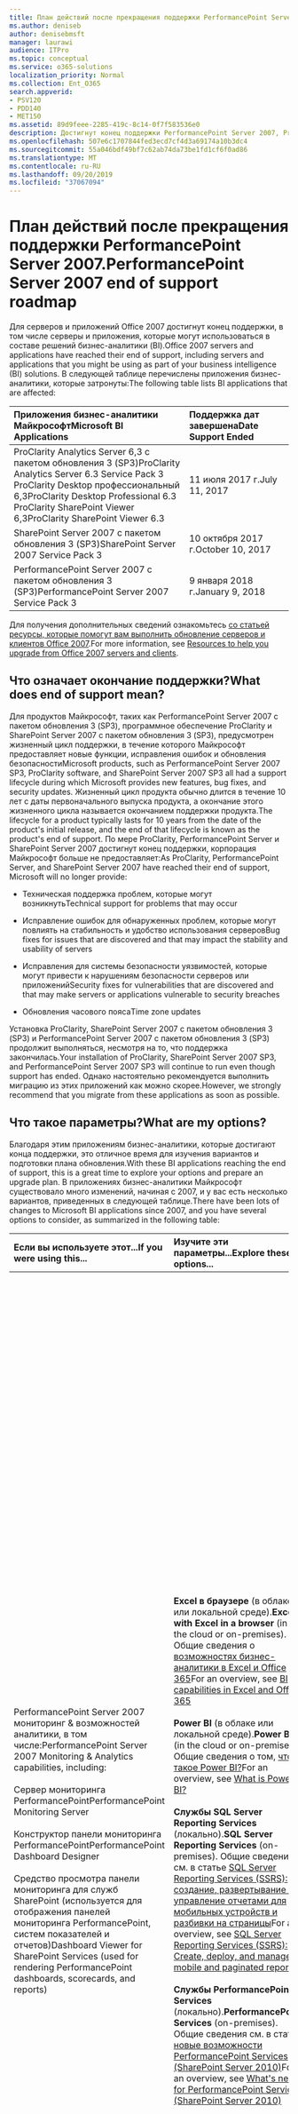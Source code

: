 ```yaml
---
title: План действий после прекращения поддержки PerformancePoint Server 2007.
ms.author: deniseb
author: denisebmsft
manager: laurawi
audience: ITPro
ms.topic: conceptual
ms.service: o365-solutions
localization_priority: Normal
ms.collection: Ent_O365
search.appverid:
- PSV120
- PDD140
- MET150
ms.assetid: 89d9feee-2285-419c-8c14-0f7f583536e0
description: Достигнут конец поддержки PerformancePoint Server 2007, ProClarity и SharePoint Server 2007. Прочтите эту статью, чтобы спланировать обновление решения бизнес-аналитики.
ms.openlocfilehash: 507e6c1707844fed3ecd7cf4d3a69174a10b3dc4
ms.sourcegitcommit: 55a046bdf49bf7c62ab74da73be1fd1cf6f0ad86
ms.translationtype: MT
ms.contentlocale: ru-RU
ms.lasthandoff: 09/20/2019
ms.locfileid: "37067094"
---
```

# <a name="performancepoint-server-2007-end-of-support-roadmap"></a><span data-ttu-id="094cd-104">План действий после прекращения поддержки PerformancePoint Server 2007.</span><span class="sxs-lookup"><span data-stu-id="094cd-104">PerformancePoint Server 2007 end of support roadmap</span></span>

<span data-ttu-id="094cd-105">Для серверов и приложений Office 2007 достигнут конец поддержки, в том числе серверы и приложения, которые могут использоваться в составе решений бизнес-аналитики (BI).</span><span class="sxs-lookup"><span data-stu-id="094cd-105">Office 2007 servers and applications have reached their end of support, including servers and applications that you might be using as part of your business intelligence (BI) solutions.</span></span> <span data-ttu-id="094cd-106">В следующей таблице перечислены приложения бизнес-аналитики, которые затронуты:</span><span class="sxs-lookup"><span data-stu-id="094cd-106">The following table lists BI applications that are affected:</span></span>
  
|<span data-ttu-id="094cd-107">**Приложения бизнес-аналитики Майкрософт**</span><span class="sxs-lookup"><span data-stu-id="094cd-107">**Microsoft BI Applications**</span></span>|<span data-ttu-id="094cd-108">**Поддержка дат завершена**</span><span class="sxs-lookup"><span data-stu-id="094cd-108">**Date Support Ended**</span></span>|
|:-----|:-----|
|<span data-ttu-id="094cd-109">ProClarity Analytics Server 6,3 с пакетом обновления 3 (SP3)</span><span class="sxs-lookup"><span data-stu-id="094cd-109">ProClarity Analytics Server 6.3 Service Pack 3</span></span>  <br/> <span data-ttu-id="094cd-110">ProClarity Desktop профессиональный 6,3</span><span class="sxs-lookup"><span data-stu-id="094cd-110">ProClarity Desktop Professional 6.3</span></span>  <br/> <span data-ttu-id="094cd-111">ProClarity SharePoint Viewer 6,3</span><span class="sxs-lookup"><span data-stu-id="094cd-111">ProClarity SharePoint Viewer 6.3</span></span>  <br/> |<span data-ttu-id="094cd-112">11 июля 2017 г.</span><span class="sxs-lookup"><span data-stu-id="094cd-112">July 11, 2017</span></span>  <br/> |
|<span data-ttu-id="094cd-113">SharePoint Server 2007 с пакетом обновления 3 (SP3)</span><span class="sxs-lookup"><span data-stu-id="094cd-113">SharePoint Server 2007 Service Pack 3</span></span>  <br/> |<span data-ttu-id="094cd-114">10 октября 2017 г.</span><span class="sxs-lookup"><span data-stu-id="094cd-114">October 10, 2017</span></span>  <br/> |
|<span data-ttu-id="094cd-115">PerformancePoint Server 2007 с пакетом обновления 3 (SP3)</span><span class="sxs-lookup"><span data-stu-id="094cd-115">PerformancePoint Server 2007 Service Pack 3</span></span>  <br/> |<span data-ttu-id="094cd-116">9 января 2018 г.</span><span class="sxs-lookup"><span data-stu-id="094cd-116">January 9, 2018</span></span>  <br/> |
   
<span data-ttu-id="094cd-117">Для получения дополнительных сведений ознакомьтесь [со статьей ресурсы, которые помогут вам выполнить обновление серверов и клиентов Office 2007](upgrade-from-office-2007-servers-and-products.md).</span><span class="sxs-lookup"><span data-stu-id="094cd-117">For more information, see [Resources to help you upgrade from Office 2007 servers and clients](upgrade-from-office-2007-servers-and-products.md).</span></span>
  
## <a name="what-does-end-of-support-mean"></a><span data-ttu-id="094cd-118">Что означает окончание поддержки?</span><span class="sxs-lookup"><span data-stu-id="094cd-118">What does end of support mean?</span></span>

<span data-ttu-id="094cd-119">Для продуктов Майкрософт, таких как PerformancePoint Server 2007 с пакетом обновления 3 (SP3), программное обеспечение ProClarity и SharePoint Server 2007 с пакетом обновления 3 (SP3), предусмотрен жизненный цикл поддержки, в течение которого Майкрософт предоставляет новые функции, исправления ошибок и обновления безопасности</span><span class="sxs-lookup"><span data-stu-id="094cd-119">Microsoft products, such as PerformancePoint Server 2007 SP3, ProClarity software, and SharePoint Server 2007 SP3 all had a support lifecycle during which Microsoft provides new features, bug fixes, and security updates.</span></span> <span data-ttu-id="094cd-120">Жизненный цикл продукта обычно длится в течение 10 лет с даты первоначального выпуска продукта, а окончание этого жизненного цикла называется окончанием поддержки продукта.</span><span class="sxs-lookup"><span data-stu-id="094cd-120">The lifecycle for a product typically lasts for 10 years from the date of the product's initial release, and the end of that lifecycle is known as the product's end of support.</span></span> <span data-ttu-id="094cd-121">По мере ProClarity, PerformancePoint Server и SharePoint Server 2007 достигнут конец поддержки, корпорация Майкрософт больше не предоставляет:</span><span class="sxs-lookup"><span data-stu-id="094cd-121">As ProClarity, PerformancePoint Server, and SharePoint Server 2007 have reached their end of support, Microsoft will no longer provide:</span></span>
  
- <span data-ttu-id="094cd-122">Техническая поддержка проблем, которые могут возникнуть</span><span class="sxs-lookup"><span data-stu-id="094cd-122">Technical support for problems that may occur</span></span>
    
- <span data-ttu-id="094cd-123">Исправление ошибок для обнаруженных проблем, которые могут повлиять на стабильность и удобство использования серверов</span><span class="sxs-lookup"><span data-stu-id="094cd-123">Bug fixes for issues that are discovered and that may impact the stability and usability of servers</span></span>
    
- <span data-ttu-id="094cd-124">Исправления для системы безопасности уязвимостей, которые могут привести к нарушениям безопасности серверов или приложений</span><span class="sxs-lookup"><span data-stu-id="094cd-124">Security fixes for vulnerabilities that are discovered and that may make servers or applications vulnerable to security breaches</span></span>
    
- <span data-ttu-id="094cd-125">Обновления часового пояса</span><span class="sxs-lookup"><span data-stu-id="094cd-125">Time zone updates</span></span>
    
<span data-ttu-id="094cd-126">Установка ProClarity, SharePoint Server 2007 с пакетом обновления 3 (SP3) и PerformancePoint Server 2007 с пакетом обновления 3 (SP3) продолжит выполняться, несмотря на то, что поддержка закончилась.</span><span class="sxs-lookup"><span data-stu-id="094cd-126">Your installation of ProClarity, SharePoint Server 2007 SP3, and PerformancePoint Server 2007 SP3 will continue to run even though support has ended.</span></span> <span data-ttu-id="094cd-127">Однако настоятельно рекомендуется выполнить миграцию из этих приложений как можно скорее.</span><span class="sxs-lookup"><span data-stu-id="094cd-127">However, we strongly recommend that you migrate from these applications as soon as possible.</span></span>
  
## <a name="what-are-my-options"></a><span data-ttu-id="094cd-128">Что такое параметры?</span><span class="sxs-lookup"><span data-stu-id="094cd-128">What are my options?</span></span>

<span data-ttu-id="094cd-129">Благодаря этим приложениям бизнес-аналитики, которые достигают конца поддержки, это отличное время для изучения вариантов и подготовки плана обновления.</span><span class="sxs-lookup"><span data-stu-id="094cd-129">With these BI applications reaching the end of support, this is a great time to explore your options and prepare an upgrade plan.</span></span> <span data-ttu-id="094cd-130">В приложениях бизнес-аналитики Майкрософт существовало много изменений, начиная с 2007, и у вас есть несколько вариантов, приведенных в следующей таблице.</span><span class="sxs-lookup"><span data-stu-id="094cd-130">There have been lots of changes to Microsoft BI applications since 2007, and you have several options to consider, as summarized in the following table:</span></span>
  
|<span data-ttu-id="094cd-131">**Если вы используете этот...**</span><span class="sxs-lookup"><span data-stu-id="094cd-131">**If you were using this...**</span></span>|<span data-ttu-id="094cd-132">**Изучите эти параметры...**</span><span class="sxs-lookup"><span data-stu-id="094cd-132">**Explore these options...**</span></span>|<span data-ttu-id="094cd-133">**И помните об этом...**</span><span class="sxs-lookup"><span data-stu-id="094cd-133">**And keep this in mind...**</span></span>|
|:-----|:-----|:-----|
| <span data-ttu-id="094cd-134">PerformancePoint Server 2007 мониторинг &amp; возможностей аналитики, в том числе:</span><span class="sxs-lookup"><span data-stu-id="094cd-134">PerformancePoint Server 2007 Monitoring &amp; Analytics capabilities, including:</span></span>  <br/><br/>  <span data-ttu-id="094cd-135">Сервер мониторинга PerformancePoint</span><span class="sxs-lookup"><span data-stu-id="094cd-135">PerformancePoint Monitoring Server</span></span>  <br/><br/>  <span data-ttu-id="094cd-136">Конструктор панели мониторинга PerformancePoint</span><span class="sxs-lookup"><span data-stu-id="094cd-136">PerformancePoint Dashboard Designer</span></span>  <br/><br/>  <span data-ttu-id="094cd-137">Средство просмотра панели мониторинга для служб SharePoint (используется для отображения панелей мониторинга PerformancePoint, систем показателей и отчетов)</span><span class="sxs-lookup"><span data-stu-id="094cd-137">Dashboard Viewer for SharePoint Services (used for rendering PerformancePoint dashboards, scorecards, and reports)</span></span>  <br/> |<span data-ttu-id="094cd-138">**Excel в браузере** (в облаке или локальной среде).</span><span class="sxs-lookup"><span data-stu-id="094cd-138">**Excel with Excel in a browser** (in the cloud or on-premises).</span></span> <span data-ttu-id="094cd-139">Общие сведения о [возможностях бизнес-аналитики в Excel и Office 365](https://support.office.com/article/26c0548e-124c-4fd3-aab3-5f64568cb743.aspx)</span><span class="sxs-lookup"><span data-stu-id="094cd-139">For an overview, see [BI capabilities in Excel and Office 365](https://support.office.com/article/26c0548e-124c-4fd3-aab3-5f64568cb743.aspx)</span></span> <br/><br/> <span data-ttu-id="094cd-140">**Power BI** (в облаке или локальной среде).</span><span class="sxs-lookup"><span data-stu-id="094cd-140">**Power BI** (in the cloud or on-premises).</span></span> <span data-ttu-id="094cd-141">Общие сведения о том, [что такое Power BI?](https://go.microsoft.com/fwlink/?linkid=841341)</span><span class="sxs-lookup"><span data-stu-id="094cd-141">For an overview, see [What is Power BI?](https://go.microsoft.com/fwlink/?linkid=841341)</span></span> <br/><br/> <span data-ttu-id="094cd-142">**Службы SQL Server Reporting Services** (локально).</span><span class="sxs-lookup"><span data-stu-id="094cd-142">**SQL Server Reporting Services** (on-premises).</span></span> <span data-ttu-id="094cd-143">Общие сведения см. в статье [SQL Server Reporting Services (SSRS): создание, развертывание и управление отчетами для мобильных устройств и разбивки на страницы](https://go.microsoft.com/fwlink/?linkid=841342)</span><span class="sxs-lookup"><span data-stu-id="094cd-143">For an overview, see [SQL Server Reporting Services (SSRS): Create, deploy, and manage mobile and paginated reports](https://go.microsoft.com/fwlink/?linkid=841342)</span></span> <br/><br/> <span data-ttu-id="094cd-144">**Службы PerformancePoint Services** (локально).</span><span class="sxs-lookup"><span data-stu-id="094cd-144">**PerformancePoint Services** (on-premises).</span></span> <span data-ttu-id="094cd-145">Общие сведения см. в статье [новые возможности PerformancePoint Services (SharePoint Server 2010)](https://go.microsoft.com/fwlink/?linkid=841343)</span><span class="sxs-lookup"><span data-stu-id="094cd-145">For an overview, see [What's new for PerformancePoint Services (SharePoint Server 2010)](https://go.microsoft.com/fwlink/?linkid=841343)</span></span> <br/> |<span data-ttu-id="094cd-146">Приложение Excel доступно как в Интернете (на основе облака), так и в локальном решении.</span><span class="sxs-lookup"><span data-stu-id="094cd-146">Excel is available as either an online (cloud-based) or on-premises solution.</span></span> <span data-ttu-id="094cd-147">Многие потребности в отчетах и панелях мониторинга могут быть выполнены с помощью возможностей Excel.</span><span class="sxs-lookup"><span data-stu-id="094cd-147">Many reporting and dashboard needs can be met with the capabilities of Excel.</span></span>  <br/><br/> <span data-ttu-id="094cd-148">Power BI доступен в виде интерактивного или локального решения.</span><span class="sxs-lookup"><span data-stu-id="094cd-148">Power BI is available as either an online or an on-premises solution.</span></span> <span data-ttu-id="094cd-149">Power BI не входит в состав Office 365, но вы можете приступить к работе с Power BI бесплатно, а затем, в зависимости от требований к использованию данных и бизнес-потребностям, выполнить обновление до Power BI Pro.</span><span class="sxs-lookup"><span data-stu-id="094cd-149">Power BI is not included in Office 365, but you can get started using Power BI for free, and then, depending on your data usage and business needs, upgrade to Power BI Pro.</span></span> <br/> <br/> <span data-ttu-id="094cd-150">Службы Reporting Services и PerformancePoint Services являются локальными решениями.</span><span class="sxs-lookup"><span data-stu-id="094cd-150">Reporting Services and PerformancePoint Services are both on-premises solutions.</span></span>  <br/><br/> <span data-ttu-id="094cd-151">Службы PerformancePoint доступны в SharePoint Server 2010, SharePoint Server 2013 и SharePoint Server 2016.</span><span class="sxs-lookup"><span data-stu-id="094cd-151">PerformancePoint Services is available in SharePoint Server 2010, SharePoint Server 2013, and SharePoint Server 2016.</span></span> <br/> <br/> <span data-ttu-id="094cd-152">Некоторые функции и типы отчетов, доступные в PerformancePoint Server 2007, недоступны в Excel, Power BI, Reporting Services или PerformancePoint Services.</span><span class="sxs-lookup"><span data-stu-id="094cd-152">Some features and report types that were available in PerformancePoint Server 2007 are not available in Excel, Power BI, Reporting Services, or PerformancePoint Services.</span></span> <span data-ttu-id="094cd-153">Вы хотите просмотреть доступные функции, чтобы определить оптимальное решение для ваших бизнес-потребностей.</span><span class="sxs-lookup"><span data-stu-id="094cd-153">You'll want to review the available features to determine the best solution for your business needs.</span></span>  <br/> |
| <span data-ttu-id="094cd-154">Программное обеспечение ProClarity, в том числе:</span><span class="sxs-lookup"><span data-stu-id="094cd-154">ProClarity software, including:</span></span> <br/> <br/>  <span data-ttu-id="094cd-155">ProClarity Desktop профессиональный</span><span class="sxs-lookup"><span data-stu-id="094cd-155">ProClarity Desktop Professional</span></span>  <br/> <br/> <span data-ttu-id="094cd-156">Сервер аналитики ProClarity Analytics</span><span class="sxs-lookup"><span data-stu-id="094cd-156">ProClarity Analytics Server</span></span>  <br/> <br/> <span data-ttu-id="094cd-157">ProClarity SharePoint Viewer</span><span class="sxs-lookup"><span data-stu-id="094cd-157">ProClarity SharePoint Viewer</span></span>  <br/> |<span data-ttu-id="094cd-158">Свяжитесь **с партнером корпорации Майкрософт** , чтобы определить решение, которое наилучшим образом соответствует вашим потребностям.</span><span class="sxs-lookup"><span data-stu-id="094cd-158">**Work with a Microsoft partner** to identify a solution that best meets your needs.</span></span> <span data-ttu-id="094cd-159">Посетите [Центр партнеров Майкрософт](https://go.microsoft.com/fwlink/?linkid=841249)</span><span class="sxs-lookup"><span data-stu-id="094cd-159">Visit the [Microsoft Partner Center](https://go.microsoft.com/fwlink/?linkid=841249)</span></span> <br/><br/> <span data-ttu-id="094cd-160">Вы также можете рассмотреть возможность использования Excel в Excel в браузере, Power BI, службах SQL Server Reporting Services или PerformancePoint Services.</span><span class="sxs-lookup"><span data-stu-id="094cd-160">You can also consider using Excel with Excel in a browser, Power BI, SQL Server Reporting Services, or PerformancePoint Services.</span></span>  <br/> |<span data-ttu-id="094cd-161">Некоторые функции и возможности, доступные в программном обеспечении ProClarity, доступны в других решениях Майкрософт, в том числе Excel, Power BI, Reporting Services и PerformancePoint Services.</span><span class="sxs-lookup"><span data-stu-id="094cd-161">Several, but not all, features and capabilities that were available in ProClarity software are available in other Microsoft offerings, including Excel, Power BI, Reporting Services, and PerformancePoint Services.</span></span>  <br/> |
|<span data-ttu-id="094cd-162">Ключевые показатели эффективности SharePoint Server 2007 (также называемые ключевыми показателями эффективности MOSS)</span><span class="sxs-lookup"><span data-stu-id="094cd-162">SharePoint Server 2007 KPIs (also called MOSS KPIs)</span></span>  <br/> |<span data-ttu-id="094cd-163">**Excel со службами Excel**.</span><span class="sxs-lookup"><span data-stu-id="094cd-163">**Excel with Excel Services**.</span></span> <span data-ttu-id="094cd-164">Общие сведения см в статье [бизнес-аналитики в Excel и службах Excel (SharePoint Server 2013)](https://support.office.com/article/2740f10c-579d-4b40-a1d9-7beb5d38547c.aspx)</span><span class="sxs-lookup"><span data-stu-id="094cd-164">For an overview, see [Business intelligence in Excel and Excel Services (SharePoint Server 2013)](https://support.office.com/article/2740f10c-579d-4b40-a1d9-7beb5d38547c.aspx)</span></span> <br/> |<span data-ttu-id="094cd-165">Ключевые показатели эффективности MOSS, созданные с помощью SharePoint Server 2007, можно использовать в SharePoint Server 2010, SharePoint Server 2013 и SharePoint Server 2016; Однако создавать новые ключевые показатели эффективности MOSS невозможно.</span><span class="sxs-lookup"><span data-stu-id="094cd-165">MOSS KPIs that were created using SharePoint Server 2007 can be used in SharePoint Server 2010, SharePoint Server 2013, and SharePoint Server 2016; however, new MOSS KPIs cannot be created.</span></span>  <br/> |
|<span data-ttu-id="094cd-166">Excel 2007</span><span class="sxs-lookup"><span data-stu-id="094cd-166">Excel 2007</span></span>  <br/> |<span data-ttu-id="094cd-167">**Excel** (в облаке или локальной среде).</span><span class="sxs-lookup"><span data-stu-id="094cd-167">**Excel** (in the cloud or on-premises).</span></span> <span data-ttu-id="094cd-168">Общие сведения о [возможностях бизнес-аналитики в Excel и Office 365](https://support.office.com/article/26c0548e-124c-4fd3-aab3-5f64568cb743.aspx)</span><span class="sxs-lookup"><span data-stu-id="094cd-168">For an overview, see [BI capabilities in Excel and Office 365](https://support.office.com/article/26c0548e-124c-4fd3-aab3-5f64568cb743.aspx)</span></span> <br/><br/> <span data-ttu-id="094cd-169">**Power BI** (в облаке или локальной среде).</span><span class="sxs-lookup"><span data-stu-id="094cd-169">**Power BI** (in the cloud or on-premises).</span></span> <span data-ttu-id="094cd-170">Общие сведения о том, [что такое Power BI?](https://go.microsoft.com/fwlink/?linkid=841341)</span><span class="sxs-lookup"><span data-stu-id="094cd-170">For an overview, see [What is Power BI?](https://go.microsoft.com/fwlink/?linkid=841341)</span></span> <br/> |<span data-ttu-id="094cd-171">Как Excel, так и Power BI предоставляют Организации облачные и локальные решения с поддержкой широкого спектра источников данных.</span><span class="sxs-lookup"><span data-stu-id="094cd-171">Both Excel and Power BI offer your organization cloud-based and on-premises solutions, with support for a wide variety of data sources.</span></span>  <br/> |
   
### <a name="what-if-i-need-help-selecting-a-solution"></a><span data-ttu-id="094cd-172">Что делать, если вам нужна помощь, выбрав решение?</span><span class="sxs-lookup"><span data-stu-id="094cd-172">What if I need help selecting a solution?</span></span>

<span data-ttu-id="094cd-173">Благодаря большому количеству доступных вариантов бизнес-аналитики может показаться слишком большим, чтобы определить, какой из них лучше всего подходит.</span><span class="sxs-lookup"><span data-stu-id="094cd-173">With so many BI choices available, it might seem overwhelming to determine which option is best.</span></span> <span data-ttu-id="094cd-174">Для оказания помощи можно воспользоваться электронным руководством.</span><span class="sxs-lookup"><span data-stu-id="094cd-174">We have an online guide available to help you.</span></span> <span data-ttu-id="094cd-175">Ознакомьтесь [со статьей выбор средств бизнес-аналитики (BI) для анализа и создания отчетов](https://go.microsoft.com/fwlink/?linkid=839877).</span><span class="sxs-lookup"><span data-stu-id="094cd-175">See [Choosing Microsoft Business Intelligence (BI) tools for analysis and reporting](https://go.microsoft.com/fwlink/?linkid=839877).</span></span>
  
### <a name="what-happens-if-i-dont-upgrade-now"></a><span data-ttu-id="094cd-176">Что произойдет, если не выполнить обновление сейчас?</span><span class="sxs-lookup"><span data-stu-id="094cd-176">What happens if I don't upgrade now?</span></span>

<span data-ttu-id="094cd-177">В настоящее время вы можете сделать это без обновления.</span><span class="sxs-lookup"><span data-stu-id="094cd-177">You can choose to not upgrade at this time.</span></span> <span data-ttu-id="094cd-178">Существующие серверы и приложения продолжат работу.</span><span class="sxs-lookup"><span data-stu-id="094cd-178">Your existing servers and applications will continue to run.</span></span> <span data-ttu-id="094cd-179">Однако вы не будете получать дополнительные обновления, в том числе обновления для системы безопасности, после завершения поддержки.</span><span class="sxs-lookup"><span data-stu-id="094cd-179">However, you won't receive any further updates - including security updates - after support has ended.</span></span> <span data-ttu-id="094cd-180">Если что-то пошло не так с серверными приложениями, вы не сможете получить помощь в службе технической поддержки Майкрософт.</span><span class="sxs-lookup"><span data-stu-id="094cd-180">And, if something goes wrong with your server applications, you won't be able to get help from Microsoft technical support.</span></span>
  
## <a name="how-do-i-plan-my-upgrade"></a><span data-ttu-id="094cd-181">Как спланировать обновление?</span><span class="sxs-lookup"><span data-stu-id="094cd-181">How do I plan my upgrade?</span></span>

<span data-ttu-id="094cd-182">После изучения параметров обновления следующий шаг состоит в подготовке плана обновления.</span><span class="sxs-lookup"><span data-stu-id="094cd-182">After you have explored your upgrade options, your next step is to prepare an upgrade plan.</span></span> <span data-ttu-id="094cd-183">В следующих разделах содержатся сведения и ссылки на дополнительные ресурсы, которые помогут спланировать решение.</span><span class="sxs-lookup"><span data-stu-id="094cd-183">The following sections include information and links to additional resources to help you plan your solution.</span></span> <span data-ttu-id="094cd-184">Когда речь идет о приложениях Microsoft BI, у вас есть четыре основных варианта, в том числе два, которые работают как в облаке, так и в локальной среде, а также два, которые являются локальными решениями:</span><span class="sxs-lookup"><span data-stu-id="094cd-184">When it comes to Microsoft BI applications, you have four main options, including two that work both in the cloud or on-premises, and two that are on-premises-only solutions:</span></span>
  
|<span data-ttu-id="094cd-185">**Вариант**</span><span class="sxs-lookup"><span data-stu-id="094cd-185">**Option**</span></span>|<span data-ttu-id="094cd-186">**В облаке или локальной среде?**</span><span class="sxs-lookup"><span data-stu-id="094cd-186">**In the cloud or on-premises?**</span></span>|
|:-----|:-----|
|[<span data-ttu-id="094cd-187">Excel</span><span class="sxs-lookup"><span data-stu-id="094cd-187">Excel</span></span>](#excel-with-sharepoint-server-on-premises) <br/> |<span data-ttu-id="094cd-188">Двух</span><span class="sxs-lookup"><span data-stu-id="094cd-188">Both</span></span>  <br/> |
|[<span data-ttu-id="094cd-189">Power BI</span><span class="sxs-lookup"><span data-stu-id="094cd-189">Power BI</span></span>](#use-power-bi-in-the-cloud-or on-premises) <br/> |<span data-ttu-id="094cd-190">Двух</span><span class="sxs-lookup"><span data-stu-id="094cd-190">Both</span></span>  <br/> |
|[<span data-ttu-id="094cd-191">Reporting Services</span><span class="sxs-lookup"><span data-stu-id="094cd-191">Reporting Services</span></span>](#use-reporting-services-on-premises) <br/> |<span data-ttu-id="094cd-192">Только локальная среда</span><span class="sxs-lookup"><span data-stu-id="094cd-192">On-premises only</span></span>  <br/> |
|[<span data-ttu-id="094cd-193">PerformancePoint Services</span><span class="sxs-lookup"><span data-stu-id="094cd-193">PerformancePoint Services</span></span>](#use-performancepoint-services-on-premises) <br/> |<span data-ttu-id="094cd-194">Только локальная среда</span><span class="sxs-lookup"><span data-stu-id="094cd-194">On-premises only</span></span>  <br/> |
   
### <a name="use-excel-in-the-cloud-or-on-premises"></a><span data-ttu-id="094cd-195">Использование Excel (в облаке или локальной среде)</span><span class="sxs-lookup"><span data-stu-id="094cd-195">Use Excel (in the cloud or on-premises)</span></span>

<span data-ttu-id="094cd-196">С помощью Excel (также называемых службами Excel в SharePoint Server) пользователи могут просматривать и использовать книги в окне браузера, даже если приложение Excel не установлено на своем компьютере.</span><span class="sxs-lookup"><span data-stu-id="094cd-196">With Excel—also known as Excel Services in SharePoint Server—people can view and use workbooks in a browser window, even if Excel is not installed on their computer.</span></span> <span data-ttu-id="094cd-197">Вы можете использовать Excel для создания отчетов, систем показателей и панелей мониторинга, а затем совместного использования книг с другими пользователями с помощью Excel в браузере, независимо от того, используете ли вы SharePoint Online в составе Office 365 или SharePoint Server в локальной среде.</span><span class="sxs-lookup"><span data-stu-id="094cd-197">You can use Excel to create reports, scorecards, and dashboards, and then share your workbooks with others by using Excel in a browser, whether you're using SharePoint Online as part of Office 365, or SharePoint Server on-premises.</span></span> <span data-ttu-id="094cd-198">Кроме того, вы можете использовать данные, хранящиеся в локальной среде или в облаке, что дает возможность использовать широкий спектр источников данных.</span><span class="sxs-lookup"><span data-stu-id="094cd-198">And, you can use data stored on-premises or in the cloud, which gives you the ability to use a wide variety of data sources.</span></span>
  
<span data-ttu-id="094cd-199">В следующей таблице сравниваются ключевые преимущества использования Excel с Office 365 для использования Excel с SharePoint Server с дополнительными сведениями.</span><span class="sxs-lookup"><span data-stu-id="094cd-199">The following table compares key advantages of using Excel with Office 365 to using Excel with SharePoint Server, with additional information below.</span></span>
  
|<span data-ttu-id="094cd-200">**[Excel с Office 365 (в облаке)](#excel-with-office-365-in-the-cloud)**</span><span class="sxs-lookup"><span data-stu-id="094cd-200">**[Excel with Office 365 (in the cloud)](#excel-with-office-365-in-the-cloud)**</span></span>|<span data-ttu-id="094cd-201">**[Excel с SharePoint Server (локальная среда)](#excel-with-sharepoint-server-on-premises)**</span><span class="sxs-lookup"><span data-stu-id="094cd-201">**[Excel with SharePoint Server (on-premises)](#excel-with-sharepoint-server-on-premises)**</span></span>|
|:-----|:-----|
|<span data-ttu-id="094cd-202">**Вы получаете последнюю самую новую версию Excel**.</span><span class="sxs-lookup"><span data-stu-id="094cd-202">**You get the latest, greatest version of Excel**.</span></span> <span data-ttu-id="094cd-203">В Office 365 вы получаете последнюю версию Excel, которая включает мощные, новые типы диаграмм, возможность быстро и легко создавать диаграммы и таблицы, а также поддерживать дополнительные источники данных.</span><span class="sxs-lookup"><span data-stu-id="094cd-203">With Office 365, you get the latest version of Excel, which includes powerful, new chart types, the ability to create charts and tables quickly and easily, and support for more data sources.</span></span> <br/> <br/> <span data-ttu-id="094cd-204">**Настройка значительно упрощается**.</span><span class="sxs-lookup"><span data-stu-id="094cd-204">**Setup is much simpler**.</span></span> <span data-ttu-id="094cd-205">Excel включен в Office 365 для бизнеса, поэтому в вашей части нет тяжелых задач.</span><span class="sxs-lookup"><span data-stu-id="094cd-205">Excel is included with Office 365 for business, so there's no heavy lifting on your part.</span></span> <span data-ttu-id="094cd-206">Зарегистрируйтесь и войдите в систему, и вы будете работать быстрее и эффективнее, чем обновление локальных серверов.</span><span class="sxs-lookup"><span data-stu-id="094cd-206">Sign up and sign in, and you'll be up and running faster and more efficiently than upgrading your on-premises servers.</span></span> <br/> <br/> <span data-ttu-id="094cd-207">**Пользователи имеют повсеместный доступ к своим книгам**.</span><span class="sxs-lookup"><span data-stu-id="094cd-207">**People have everywhere access to their workbooks**.</span></span> <span data-ttu-id="094cd-208">Пользователи могут безопасно просматривать книги из любого места, используя его компьютер, смарт-телефон и планшет.</span><span class="sxs-lookup"><span data-stu-id="094cd-208">People can securely view workbooks from wherever they are, using their computer, smart phone, and tablet.</span></span> <br/> <br/> <span data-ttu-id="094cd-209">**Это еще не**все!</span><span class="sxs-lookup"><span data-stu-id="094cd-209">**There's more**!</span></span> <span data-ttu-id="094cd-210">В этой статье представлены [возможности бизнес-аналитики в Excel и Office 365](https://support.office.com/article/26c0548e-124c-4fd3-aab3-5f64568cb743.aspx)</span><span class="sxs-lookup"><span data-stu-id="094cd-210">See [BI capabilities in Excel and Office 365](https://support.office.com/article/26c0548e-124c-4fd3-aab3-5f64568cb743.aspx)</span></span> <br/> |<span data-ttu-id="094cd-211">**Управление глобальными параметрами**.</span><span class="sxs-lookup"><span data-stu-id="094cd-211">**You manage your global settings**.</span></span> <span data-ttu-id="094cd-212">Администратор SharePoint может задавать глобальные параметры, такие как безопасность, балансировка нагрузки, управление сеансами, кэширование книг и подключения к внешним данным.</span><span class="sxs-lookup"><span data-stu-id="094cd-212">As a SharePoint administrator, you can specify global settings, such as security, load balancing, session management, workbook caching, and external data connections.</span></span> <br/> <br/> <span data-ttu-id="094cd-213">**Службы Excel можно использовать с PerformancePoint Services**.</span><span class="sxs-lookup"><span data-stu-id="094cd-213">**You can use Excel Services with PerformancePoint Services**.</span></span> <span data-ttu-id="094cd-214">Службы Excel и службы PerformancePoint Services можно настроить как часть установки SharePoint Server, а также включить отчеты служб Excel в панели мониторинга PerformancePoint.</span><span class="sxs-lookup"><span data-stu-id="094cd-214">You can configure Excel Services and PerformancePoint Services as part of your SharePoint Server installation, and include Excel Services reports in your PerformancePoint dashboards.</span></span> <br/> <br/> <span data-ttu-id="094cd-215">**Это еще не**все!</span><span class="sxs-lookup"><span data-stu-id="094cd-215">**There's more**!</span></span> <span data-ttu-id="094cd-216">Просмотр [бизнес-аналитики в Excel и службах Excel (SharePoint Server 2013)](https://support.office.com/article/2740f10c-579d-4b40-a1d9-7beb5d38547c.aspx)</span><span class="sxs-lookup"><span data-stu-id="094cd-216">See [Business intelligence in Excel and Excel Services (SharePoint Server 2013)](https://support.office.com/article/2740f10c-579d-4b40-a1d9-7beb5d38547c.aspx)</span></span> <br/> |
   
#### <a name="excel-with-office-365-in-the-cloud"></a><span data-ttu-id="094cd-217">Excel с Office 365 (в облаке)</span><span class="sxs-lookup"><span data-stu-id="094cd-217">Excel with Office 365 (in the cloud)</span></span>

<span data-ttu-id="094cd-218">Если вы перейдете на Office 365, у вас будут самые актуальные службы и приложения, в том числе Excel 2016.</span><span class="sxs-lookup"><span data-stu-id="094cd-218">If you move to Office 365, you'll have the most up-to-date services and applications, including Excel 2016.</span></span> <span data-ttu-id="094cd-219">Службы PerformancePoint Services недоступны в Office 365, поэтому содержимое панели мониторинга PerformancePoint будет заменено на книги Excel или другие отчеты.</span><span class="sxs-lookup"><span data-stu-id="094cd-219">PerformancePoint Services is not available in Office 365, so you'll be replacing your PerformancePoint dashboard content with Excel workbooks or other reports.</span></span> <span data-ttu-id="094cd-220">Хорошая новость состоит в том, что Excel 2016 имеет множество новых типов диаграмм и создание впечатляющих панелей мониторинга в Excel стало проще, чем когда-либо.</span><span class="sxs-lookup"><span data-stu-id="094cd-220">The good news is, Excel 2016 has lots of new chart types and creating impressive dashboards in Excel is easier than ever.</span></span> <span data-ttu-id="094cd-221">Новые возможности регулярно добавляются.</span><span class="sxs-lookup"><span data-stu-id="094cd-221">And, new features are being added regularly.</span></span> <span data-ttu-id="094cd-222">Чтобы узнать больше, ознакомьтесь со статьей [новые возможности Excel 2016 для Windows](https://support.office.com/article/5fdb9208-ff33-45b6-9e08-1f5cdb3a6c73.aspx).</span><span class="sxs-lookup"><span data-stu-id="094cd-222">To learn more, see [What's New in Excel 2016 for Windows](https://support.office.com/article/5fdb9208-ff33-45b6-9e08-1f5cdb3a6c73.aspx).</span></span>
  
<span data-ttu-id="094cd-223">А когда вы приобретаете 50 рабочих мест или более Office 365, группа Microsoft FastTrack может помочь вам настроить.</span><span class="sxs-lookup"><span data-stu-id="094cd-223">And, when you purchase 50 seats or more of Office 365, the Microsoft FastTrack team can help you get set up.</span></span> <span data-ttu-id="094cd-224">Чтобы узнать больше, посетите [FastTrack](https://www.microsoft.com/fasttrack/microsoft-365/office-365).</span><span class="sxs-lookup"><span data-stu-id="094cd-224">To learn more, visit [FastTrack](https://www.microsoft.com/fasttrack/microsoft-365/office-365).</span></span>
  
#### <a name="excel-with-sharepoint-server-on-premises"></a><span data-ttu-id="094cd-225">Excel с SharePoint Server (локальная среда)</span><span class="sxs-lookup"><span data-stu-id="094cd-225">Excel with SharePoint Server (on-premises)</span></span>

<span data-ttu-id="094cd-226">Если вы выполняете обновление до более новой версии SharePoint, вы можете использовать Excel со службами Excel или браузером следующим образом:</span><span class="sxs-lookup"><span data-stu-id="094cd-226">If you upgrade to a newer version of SharePoint, you can use Excel with Excel Services or in a browser, as follows:</span></span>
  
- <span data-ttu-id="094cd-227">Службы Excel в SharePoint Server 2010</span><span class="sxs-lookup"><span data-stu-id="094cd-227">Excel Services in SharePoint Server 2010</span></span>
    
- <span data-ttu-id="094cd-228">Службы Excel в SharePoint Server 2013</span><span class="sxs-lookup"><span data-stu-id="094cd-228">Excel Services in SharePoint Server 2013</span></span>
    
- <span data-ttu-id="094cd-229">Excel, который входит в состав Office Online Server и устанавливается отдельно от SharePoint Server 2016</span><span class="sxs-lookup"><span data-stu-id="094cd-229">Excel, which is part of Office Online Server, installed separately from SharePoint Server 2016</span></span>
    
<span data-ttu-id="094cd-230">Вы также можете настроить службы PerformancePoint в новой версии SharePoint Server и использовать их вместе с Excel.</span><span class="sxs-lookup"><span data-stu-id="094cd-230">You can configure PerformancePoint Services in your new version of SharePoint Server as well, and use that together with Excel.</span></span>
  
<span data-ttu-id="094cd-231">Чтобы узнать больше о вариантах обновления SharePoint, ознакомьтесь со статьей [SharePoint Server 2007 End of support](sharepoint-2007-end-of-support.md).</span><span class="sxs-lookup"><span data-stu-id="094cd-231">To learn more about your SharePoint upgrade options, see [SharePoint Server 2007 end of support Roadmap](sharepoint-2007-end-of-support.md).</span></span>
  
<span data-ttu-id="094cd-232">Чтобы узнать больше о службах Excel, ознакомьтесь со статьей [Обзор служб Excel (SharePoint Server 2010)](https://go.microsoft.com/fwlink/?linkid=841362).</span><span class="sxs-lookup"><span data-stu-id="094cd-232">To learn more about Excel Services, see [Excel Services overview (SharePoint Server 2010)](https://go.microsoft.com/fwlink/?linkid=841362).</span></span>
  
### <a name="use-power-bi-in-the-cloud-or-on-premises"></a><span data-ttu-id="094cd-233">Использование Power BI (в облаке или локальной среде)</span><span class="sxs-lookup"><span data-stu-id="094cd-233">Use Power BI (in the cloud or on-premises)</span></span>

<span data-ttu-id="094cd-234">Power BI — это набор средств бизнес-аналитики для анализа данных и предоставления общих сведений.</span><span class="sxs-lookup"><span data-stu-id="094cd-234">Power BI is a suite of business analytics tools to analyze data and share insights.</span></span> <span data-ttu-id="094cd-235">С помощью Power BI вы можете создавать интерактивные отчеты и панели мониторинга с помощью локальных и сетевых источников данных.</span><span class="sxs-lookup"><span data-stu-id="094cd-235">With Power BI, you can create interactive reports and dashboards using on-premises or online data sources.</span></span> <span data-ttu-id="094cd-236">Пользователи могут просматривать и использовать отчеты и панели мониторинга с помощью своих компьютеров или мобильных устройств.</span><span class="sxs-lookup"><span data-stu-id="094cd-236">People can view and use your reports and dashboards using their computers or mobile devices.</span></span>
  
<span data-ttu-id="094cd-237">Power BI не входит в состав Office 365 или SharePoint Server, но это отдельный выпуск, включающий Power BI Desktop, шлюзы Power BI и службу Power BI.</span><span class="sxs-lookup"><span data-stu-id="094cd-237">Power BI is not included in Office 365 or SharePoint Server, but is a separate offering that includes Power BI Desktop, Power BI gateways, and the Power BI service.</span></span> <span data-ttu-id="094cd-238">Power BI также интегрируется с SharePoint Online.</span><span class="sxs-lookup"><span data-stu-id="094cd-238">Power BI also integrates with SharePoint Online.</span></span> <span data-ttu-id="094cd-239">Вы можете приступить к работе с Power BI бесплатно и в зависимости от требований к использованию данных и бизнес-потребностям выполнить обновление до Power BI Pro.</span><span class="sxs-lookup"><span data-stu-id="094cd-239">You can get started with Power BI for free, and depending on your data usage and business needs, upgrade to Power BI Pro.</span></span> <span data-ttu-id="094cd-240">Чтобы узнать больше, посмотрите, [что такое Power BI?](https://go.microsoft.com/fwlink/?linkid=841341)</span><span class="sxs-lookup"><span data-stu-id="094cd-240">To learn more, see [What is Power BI?](https://go.microsoft.com/fwlink/?linkid=841341)</span></span>
  
### <a name="use-reporting-services-on-premises"></a><span data-ttu-id="094cd-241">Использование служб отчетов (локальная среда)</span><span class="sxs-lookup"><span data-stu-id="094cd-241">Use Reporting Services (on-premises)</span></span>

<span data-ttu-id="094cd-242">Службы SQL Server Reporting Services предоставляют надежное решение для создания отчетов, а также возможность установки и настройки служб Reporting Services в режиме интеграции с SharePoint или в собственном режиме.</span><span class="sxs-lookup"><span data-stu-id="094cd-242">SQL Server Reporting Services provides a robust reporting solution, along with the ability to install and configure Reporting Services in either native mode or SharePoint integrated mode.</span></span> <span data-ttu-id="094cd-243">Вы можете создавать отчеты с помощью нескольких инструментов, в том числе конструктора отчетов, построителя отчетов и Power View.</span><span class="sxs-lookup"><span data-stu-id="094cd-243">You can author reports using several tools, including Report Designer, Report Builder, and Power View.</span></span> <span data-ttu-id="094cd-244">В последнем выпуске SQL Server вы также можете использовать Microsoft SQL Server Mobile Reporting Report для доставки отчетов, которые масштабируются на любой размер экрана, что позволяет Организации использовать отчеты на мобильных устройствах.</span><span class="sxs-lookup"><span data-stu-id="094cd-244">With the latest release of SQL Server, you can also use SQL Server Mobile Report Publisher to deliver reports that scale to any screen size, giving your organization the ability to consume reports on their mobile devices.</span></span> <span data-ttu-id="094cd-245">Дополнительные сведения см. в статье [SQL Server Reporting Services (SSRS): создание, развертывание и управление отчетами по мобильным и разбитым на страницы](https://go.microsoft.com/fwlink/?linkid=841342).</span><span class="sxs-lookup"><span data-stu-id="094cd-245">To learn more, see [SQL Server Reporting Services (SSRS): Create, deploy, and manage mobile and paginated reports](https://go.microsoft.com/fwlink/?linkid=841342).</span></span>
  
### <a name="use-performancepoint-services-on-premises"></a><span data-ttu-id="094cd-246">Использование PerformancePoint Services (локально)</span><span class="sxs-lookup"><span data-stu-id="094cd-246">Use PerformancePoint Services (on-premises)</span></span>

<span data-ttu-id="094cd-247">Как вы знаете, PerformancePoint Server 2007 был приобретен отдельно от SharePoint Server 2007.</span><span class="sxs-lookup"><span data-stu-id="094cd-247">As you know, PerformancePoint Server 2007 was purchased separately from SharePoint Server 2007.</span></span> <span data-ttu-id="094cd-248">Начиная с SharePoint Server 2010, PerformancePoint Services это приложение-служба в SharePoint Server.</span><span class="sxs-lookup"><span data-stu-id="094cd-248">Beginning with SharePoint Server 2010, PerformancePoint Services is a service application in SharePoint Server.</span></span> <span data-ttu-id="094cd-249">Это означает, что вам не нужно приобретать отдельные серверные лицензии или оборудование, чтобы использовать службы PerformancePoint Services.</span><span class="sxs-lookup"><span data-stu-id="094cd-249">This means that you do not have to purchase separate server licenses or hardware in order to use PerformancePoint Services.</span></span>
  
<span data-ttu-id="094cd-250">Для перехода от PerformancePoint Server 2007 к службам PerformancePoint Services вы переходите к более новой версии SharePoint Server и настраиваете службы PerformancePoint Services.</span><span class="sxs-lookup"><span data-stu-id="094cd-250">To move from PerformancePoint Server 2007 to PerformancePoint Services, you move to a more recent version of SharePoint Server, and configure PerformancePoint Services.</span></span> <span data-ttu-id="094cd-251">Версия SharePoint Server, на которую вы перемещаетесь, определит, можно ли импортировать имеющееся содержимое панели мониторинга из PerformancePoint Server 2007 в службы PerformancePoint Services.</span><span class="sxs-lookup"><span data-stu-id="094cd-251">The version of SharePoint Server you're moving to will determine whether you can import your existing dashboard content from PerformancePoint Server 2007 to PerformancePoint Services.</span></span>
  
- <span data-ttu-id="094cd-252">При обновлении до SharePoint Server 2010 вы можете импортировать содержимое панели мониторинга PerformancePoint из PerformancePoint Server 2007 в службы PerformancePoint Services в SharePoint Server 2010.</span><span class="sxs-lookup"><span data-stu-id="094cd-252">If you're upgrading to SharePoint Server 2010, you can import your PerformancePoint dashboard content from PerformancePoint Server 2007 to PerformancePoint Services in SharePoint Server 2010.</span></span> <span data-ttu-id="094cd-253">Дополнительные сведения о том, как это работает, можно найти в статье [Мастер импорта: PerformancePoint Server 2007 Content to SharePoint server 2010](https://go.microsoft.com/fwlink/?linkid=838873).</span><span class="sxs-lookup"><span data-stu-id="094cd-253">To learn more about how this works, see [Import Wizard: PerformancePoint Server 2007 content to SharePoint Server 2010](https://go.microsoft.com/fwlink/?linkid=838873).</span></span>
    
- <span data-ttu-id="094cd-254">Если вы перемещаетесь на SharePoint Server 2013 или SharePoint Server 2016, вам, скорее всего, потребуется создать новое содержимое панели мониторинга (источники данных, отчеты, системы показателей и страницы панели мониторинга).</span><span class="sxs-lookup"><span data-stu-id="094cd-254">If you're moving to SharePoint Server 2013 or to SharePoint Server 2016, you'll most likely need to create new dashboard content (data sources, reports, scorecards, and dashboard pages).</span></span>
    
<span data-ttu-id="094cd-255">Чтобы приступить к работе с планом обновления PerformancePoint Services, ознакомьтесь со следующими материалами:</span><span class="sxs-lookup"><span data-stu-id="094cd-255">To get started on your PerformancePoint Services upgrade plan, see the following resources:</span></span>
  
1. [<span data-ttu-id="094cd-256">План поддержки SharePoint Server 2007</span><span class="sxs-lookup"><span data-stu-id="094cd-256">SharePoint Server 2007 end of support Roadmap</span></span>](sharepoint-2007-end-of-support.md)
    
2. <span data-ttu-id="094cd-257">Если вы знаете, на какую версию SharePoint вы перемещаете, ознакомьтесь со статьей, в которой выполняется служба PerformancePoint Services:</span><span class="sxs-lookup"><span data-stu-id="094cd-257">When you know which version of SharePoint you're moving to, see the corresponding article for PerformancePoint Services:</span></span>
    
  - [<span data-ttu-id="094cd-258">Планирование служб PerformancePoint Services (SharePoint Server 2010)</span><span class="sxs-lookup"><span data-stu-id="094cd-258">Plan for PerformancePoint Services (SharePoint Server 2010)</span></span>](https://go.microsoft.com/fwlink/?linkid=841363)
    
  - [<span data-ttu-id="094cd-259">Общие сведения о службах PerformancePoint в SharePoint Server 2013</span><span class="sxs-lookup"><span data-stu-id="094cd-259">PerformancePoint Services in SharePoint Server 2013 overview</span></span>](https://go.microsoft.com/fwlink/?linkid=841551)
    
  - [<span data-ttu-id="094cd-260">Обзор служб PerformancePoint Services в SharePoint Server 2016</span><span class="sxs-lookup"><span data-stu-id="094cd-260">PerformancePoint Services in SharePoint Server 2016 overview</span></span>](https://go.microsoft.com/fwlink/?linkid=874704)
    
<span data-ttu-id="094cd-261">При обновлении до PerformancePoint Services вам понравится несколько новых функций и улучшений.</span><span class="sxs-lookup"><span data-stu-id="094cd-261">When you upgrade to PerformancePoint Services, you'll enjoy several new features and enhancements.</span></span> <span data-ttu-id="094cd-262">Службы PerformancePoint Services предлагают улучшенные системы показателей, новые зрительные образы, такие как дерево декомпозиции и подробные сведения о ключевом показателе эффективности, а также другие типы диаграмм, улучшенные возможности фильтрации операций со временем и улучшения соответствия требованиям.</span><span class="sxs-lookup"><span data-stu-id="094cd-262">PerformancePoint Services offers improved scorecards, new visualizations, such as the Decomposition Tree, and KPI Details report, and more chart types, better Time Intelligence filtering capabilities, and improved accessibility compliance.</span></span> <span data-ttu-id="094cd-263">Чтобы узнать больше, ознакомьтесь со статьей [новые возможности PerformancePoint Services (SharePoint Server 2010)](https://go.microsoft.com/fwlink/?linkid=841343).</span><span class="sxs-lookup"><span data-stu-id="094cd-263">To learn more, see [What's new for PerformancePoint Services (SharePoint Server 2010)](https://go.microsoft.com/fwlink/?linkid=841343).</span></span>
  
## <a name="where-can-i-get-help-with-my-upgrade"></a><span data-ttu-id="094cd-264">Где можно получить помощь по обновлению?</span><span class="sxs-lookup"><span data-stu-id="094cd-264">Where can I get help with my upgrade?</span></span>

<span data-ttu-id="094cd-265">Как вы обновляете локально или переходите в Office 365, рекомендуем вам работать с партнером Майкрософт.</span><span class="sxs-lookup"><span data-stu-id="094cd-265">Whether you're upgrading on-premises or moving to Office 365, we recommend that you work with a Microsoft partner.</span></span> <span data-ttu-id="094cd-266">Квалифицированный партнер может помочь вам определить решение, которое соответствует потребностям вашей компании, и помочь вам в развертывании.</span><span class="sxs-lookup"><span data-stu-id="094cd-266">A qualified partner can help you identify the solution that best meets your business needs and assist with your deployment.</span></span> <span data-ttu-id="094cd-267">Посетите [Центр партнеров Майкрософт](https://go.microsoft.com/fwlink/?linkid=841249)и используйте фильтры поиска, чтобы найти поставщика решений.</span><span class="sxs-lookup"><span data-stu-id="094cd-267">Visit the [Microsoft Partner Center](https://go.microsoft.com/fwlink/?linkid=841249), and use the search filters to find a solution provider.</span></span>
  
## <a name="related-topics"></a><span data-ttu-id="094cd-268">Статьи по теме</span><span class="sxs-lookup"><span data-stu-id="094cd-268">Related topics</span></span>

[<span data-ttu-id="094cd-269">Ресурсы, помогающие выполнить обновление серверов и клиентов Office 2007</span><span class="sxs-lookup"><span data-stu-id="094cd-269">Resources to help you upgrade from Office 2007 servers and clients</span></span>](upgrade-from-office-2007-servers-and-products.md)
  
[<span data-ttu-id="094cd-270">Группа выбытия Office (Майкрософт Tech Community)</span><span class="sxs-lookup"><span data-stu-id="094cd-270">Office Retirement Group (Microsoft Tech Community)</span></span>](https://go.microsoft.com/fwlink/?linkid=842065)


  

